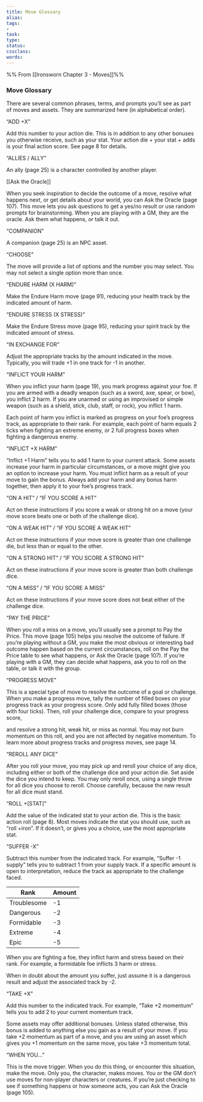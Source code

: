 ```yaml
---
title: Move Glossary
alias: 
tags:
- 
task:
type:
status:
cssclass:
words:
---
```

%% From [[Ironsworn Chapter 3 - Moves]]%%
### Move Glossary
There are several common phrases, terms, and prompts you’ll see as part of moves and assets. They are summarized here (in alphabetical order).

“ADD +X”

Add this number to your action die. This is in addition to any other bonuses you otherwise receive, such as your stat. Your action die + your stat + adds is your final action score. See page 8 for details.

“ALLIES / ALLY”

An ally (page 25) is a character controlled by another player.

[[Ask the Oracle]]

When you seek inspiration to decide the outcome of a move, resolve what happens next, or get details about your world, you can Ask the Oracle (page 107). This move lets you ask questions to get a yes/no result or use random prompts for brainstorming. When you are playing with a GM, they are the oracle. Ask them what happens, or talk it out.

“COMPANION”

A companion (page 25) is an NPC asset.

“CHOOSE”

The move will provide a list of options and the number you may select. You may not select a single option more than once.

“ENDURE HARM (X HARM)”

Make the Endure Harm move (page 91), reducing your health track by the indicated amount of harm.

“ENDURE STRESS (X STRESS)”

Make the Endure Stress move (page 95), reducing your spirit track by the indicated amount of stress.

“IN EXCHANGE FOR”

Adjust the appropriate tracks by the amount indicated in the move. Typically, you will trade +1 in one track for -1 in another.

“INFLICT YOUR HARM”

When you inflict your harm (page 19), you mark progress against your foe. If you are armed with a deadly weapon (such as a sword, axe, spear, or bow), you inflict 2 harm. If you are unarmed or using an improvised or simple weapon (such as a shield, stick, club, staff, or rock), you inflict 1 harm.

Each point of harm you inflict is marked as progress on your foe’s progress track, as appropriate to their rank. For example, each point of harm equals 2 ticks when fighting an extreme enemy, or 2 full progress boxes when fighting a dangerous enemy.

“INFLICT +X HARM”

“Inflict +1 Harm” tells you to add 1 harm to your current attack. Some assets increase your harm in particular circumstances, or a move might give you an option to increase your harm. You must inflict harm as a result of your move to gain the bonus. Always add your harm and any bonus harm together, then apply it to your foe’s progress track.

“ON A HIT” / “IF YOU SCORE A HIT”

Act on these instructions if you score a weak or strong hit on a move (your move score beats one or both of the challenge dice).

“ON A WEAK HIT” / “IF YOU SCORE A WEAK HIT”

Act on these instructions if your move score is greater than one challenge die, but less than or equal to the other.

“ON A STRONG HIT” / “IF YOU SCORE A STRONG HIT”

Act on these instructions if your move score is greater than both challenge dice.

“ON A MISS” / “IF YOU SCORE A MISS”

Act on these instructions if your move score does not beat either of the challenge dice.

“PAY THE PRICE”

When you roll a miss on a move, you’ll usually see a prompt to Pay the Price. This move (page 105) helps you resolve the outcome of failure. If you’re playing without a GM, you make the most obvious or interesting bad outcome happen based on the current circumstances, roll on the Pay the Price table to see what happens, or Ask the Oracle (page 107). If you’re playing with a GM, they can decide what happens, ask you to roll on the table, or talk it with the group.

“PROGRESS MOVE”

This is a special type of move to resolve the outcome of a goal or challenge. When you make a progress move, tally the number of filled boxes on your progress track as your progress score. Only add fully filled boxes (those with four ticks). Then, roll your challenge dice, compare to your progress score,

and resolve a strong hit, weak hit, or miss as normal. You may not burn momentum on this roll, and you are not affected by negative momentum. To learn more about progress tracks and progress moves, see page 14.

“REROLL ANY DICE”

After you roll your move, you may pick up and reroll your choice of any dice, including either or both of the challenge dice and your action die. Set aside the dice you intend to keep. You may only reroll once, using a single throw for all dice you choose to reroll. Choose carefully, because the new result for all dice must stand.

“ROLL +[STAT]”

Add the value of the indicated stat to your action die. This is the basic action roll (page 8). Most moves indicate the stat you should use, such as “roll +iron”. If it doesn’t, or gives you a choice, use the most appropriate stat.

“SUFFER -X”

Subtract this number from the indicated track. For example, “Suffer -1 supply” tells you to subtract 1 from your supply track. If a specific amount is open to interpretation, reduce the track as appropriate to the challenge faced.

| Rank        | Amount |
| ----------- | ------ |
| Troublesome | -1     |
| Dangerous   | -2     |
| Formidable  | -3     |
| Extreme     | -4     |
| Epic        | -5       |

When you are fighting a foe, they inflict harm and stress based on their rank. For example, a formidable foe inflicts 3 harm or stress.

When in doubt about the amount you suffer, just assume it is a dangerous result and adjust the associated track by -2.

“TAKE +X”

Add this number to the indicated track. For example, “Take +2 momentum” tells you to add 2 to your current momentum track.

Some assets may offer additional bonuses. Unless stated otherwise, this bonus is added to anything else you gain as a result of your move. If you take +2 momentum as part of a move, and you are using an asset which gives you +1 momentum on the same move, you take +3 momentum total.

“WHEN YOU…”

This is the move trigger. When you do this thing, or encounter this situation, make the move. Only you, the character, makes moves. You or the GM don’t use moves for non-player characters or creatures. If you’re just checking to see if something happens or how someone acts, you can Ask the Oracle (page 105).